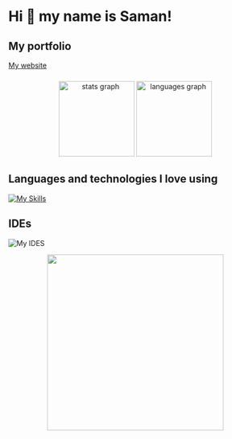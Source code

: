 # Hi 👋 my name is Saman!

## My portfolio

[My website](https://samanshaiza.netlify.app/)

###

<div align="center">
  <img src="https://github-readme-stats.vercel.app/api?username=samshaiza&hide_title=false&hide_rank=false&show_icons=true&include_all_commits=true&count_private=true&disable_animations=false&theme=dracula&locale=en&hide_border=false" height="150" alt="stats graph"  />
  <img src="https://github-readme-stats.vercel.app/api/top-langs?username=samshaiza&locale=en&hide_title=false&layout=compact&card_width=320&langs_count=5&theme=dracula&hide_border=false" height="150" alt="languages graph"  />
</div>

###

## Languages and technologies I love using

[![My Skills](https://skillicons.dev/icons?i=js,html,css,nodejs,ts,react,tailwind,vite,c,cpp,py&perline=5)](https://skillicons.dev)

## IDEs
![My IDES](https://skillicons.dev/icons?i=vscode,neovim,vim,emacs "IDE(s) that I utilize")

<div align="center">
  <img height="350" src="https://media.giphy.com/media/7WvAUvZZTRpSuudobh/giphy.gif"  />
</div>

###
